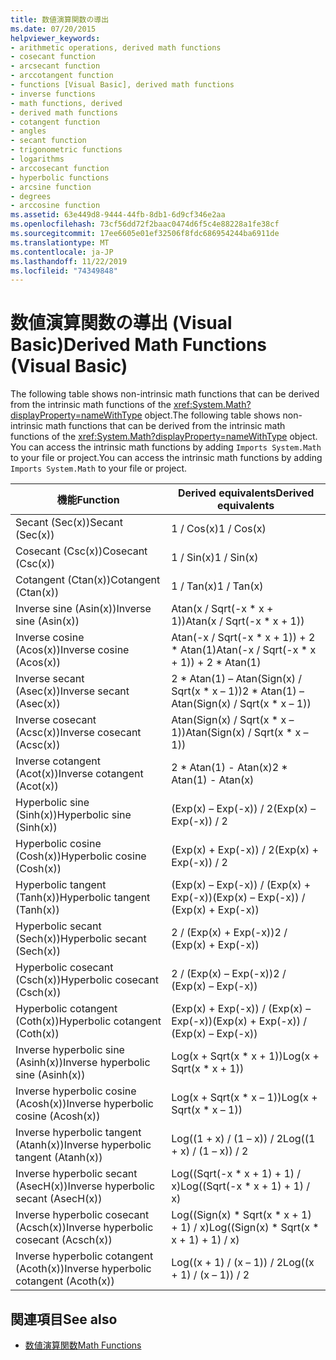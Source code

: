 ```yaml
---
title: 数値演算関数の導出
ms.date: 07/20/2015
helpviewer_keywords:
- arithmetic operations, derived math functions
- cosecant function
- arcsecant function
- arccotangent function
- functions [Visual Basic], derived math functions
- inverse functions
- math functions, derived
- derived math functions
- cotangent function
- angles
- secant function
- trigonometric functions
- logarithms
- arccosecant function
- hyperbolic functions
- arcsine function
- degrees
- arccosine function
ms.assetid: 63e449d8-9444-44fb-8db1-6d9cf346e2aa
ms.openlocfilehash: 73cf56dd72f2baac0474d6f5c4e88228a1fe38cf
ms.sourcegitcommit: 17ee6605e01ef32506f8fdc686954244ba6911de
ms.translationtype: MT
ms.contentlocale: ja-JP
ms.lasthandoff: 11/22/2019
ms.locfileid: "74349848"
---
```

# <a name="derived-math-functions-visual-basic"></a><span data-ttu-id="fa64d-102">数値演算関数の導出 (Visual Basic)</span><span class="sxs-lookup"><span data-stu-id="fa64d-102">Derived Math Functions (Visual Basic)</span></span>
<span data-ttu-id="fa64d-103">The following table shows non-intrinsic math functions that can be derived from the intrinsic math functions of the <xref:System.Math?displayProperty=nameWithType> object.</span><span class="sxs-lookup"><span data-stu-id="fa64d-103">The following table shows non-intrinsic math functions that can be derived from the intrinsic math functions of the <xref:System.Math?displayProperty=nameWithType> object.</span></span> <span data-ttu-id="fa64d-104">You can access the intrinsic math functions by adding `Imports System.Math` to your file or project.</span><span class="sxs-lookup"><span data-stu-id="fa64d-104">You can access the intrinsic math functions by adding `Imports System.Math` to your file or project.</span></span>  
  
|<span data-ttu-id="fa64d-105">機能</span><span class="sxs-lookup"><span data-stu-id="fa64d-105">Function</span></span>|<span data-ttu-id="fa64d-106">Derived equivalents</span><span class="sxs-lookup"><span data-stu-id="fa64d-106">Derived equivalents</span></span>|  
|--------------|-------------------------|  
|<span data-ttu-id="fa64d-107">Secant (Sec(x))</span><span class="sxs-lookup"><span data-stu-id="fa64d-107">Secant (Sec(x))</span></span>|<span data-ttu-id="fa64d-108">1 / Cos(x)</span><span class="sxs-lookup"><span data-stu-id="fa64d-108">1 / Cos(x)</span></span>|  
|<span data-ttu-id="fa64d-109">Cosecant (Csc(x))</span><span class="sxs-lookup"><span data-stu-id="fa64d-109">Cosecant (Csc(x))</span></span>|<span data-ttu-id="fa64d-110">1 / Sin(x)</span><span class="sxs-lookup"><span data-stu-id="fa64d-110">1 / Sin(x)</span></span>|  
|<span data-ttu-id="fa64d-111">Cotangent (Ctan(x))</span><span class="sxs-lookup"><span data-stu-id="fa64d-111">Cotangent (Ctan(x))</span></span>|<span data-ttu-id="fa64d-112">1 / Tan(x)</span><span class="sxs-lookup"><span data-stu-id="fa64d-112">1 / Tan(x)</span></span>|  
|<span data-ttu-id="fa64d-113">Inverse sine (Asin(x))</span><span class="sxs-lookup"><span data-stu-id="fa64d-113">Inverse sine (Asin(x))</span></span>|<span data-ttu-id="fa64d-114">Atan(x / Sqrt(-x \* x + 1))</span><span class="sxs-lookup"><span data-stu-id="fa64d-114">Atan(x / Sqrt(-x \* x + 1))</span></span>|  
|<span data-ttu-id="fa64d-115">Inverse cosine (Acos(x))</span><span class="sxs-lookup"><span data-stu-id="fa64d-115">Inverse cosine (Acos(x))</span></span>|<span data-ttu-id="fa64d-116">Atan(-x / Sqrt(-x \* x + 1)) + 2 \* Atan(1)</span><span class="sxs-lookup"><span data-stu-id="fa64d-116">Atan(-x / Sqrt(-x \* x + 1)) + 2 \* Atan(1)</span></span>|  
|<span data-ttu-id="fa64d-117">Inverse secant (Asec(x))</span><span class="sxs-lookup"><span data-stu-id="fa64d-117">Inverse secant (Asec(x))</span></span>|<span data-ttu-id="fa64d-118">2 \* Atan(1) – Atan(Sign(x) / Sqrt(x \* x – 1))</span><span class="sxs-lookup"><span data-stu-id="fa64d-118">2 \* Atan(1) – Atan(Sign(x) / Sqrt(x \* x – 1))</span></span>|  
|<span data-ttu-id="fa64d-119">Inverse cosecant (Acsc(x))</span><span class="sxs-lookup"><span data-stu-id="fa64d-119">Inverse cosecant (Acsc(x))</span></span>|<span data-ttu-id="fa64d-120">Atan(Sign(x) / Sqrt(x \* x – 1))</span><span class="sxs-lookup"><span data-stu-id="fa64d-120">Atan(Sign(x) / Sqrt(x \* x – 1))</span></span>|  
|<span data-ttu-id="fa64d-121">Inverse cotangent (Acot(x))</span><span class="sxs-lookup"><span data-stu-id="fa64d-121">Inverse cotangent (Acot(x))</span></span>|<span data-ttu-id="fa64d-122">2 \* Atan(1) - Atan(x)</span><span class="sxs-lookup"><span data-stu-id="fa64d-122">2 \* Atan(1) - Atan(x)</span></span>|  
|<span data-ttu-id="fa64d-123">Hyperbolic sine (Sinh(x))</span><span class="sxs-lookup"><span data-stu-id="fa64d-123">Hyperbolic sine (Sinh(x))</span></span>|<span data-ttu-id="fa64d-124">(Exp(x) – Exp(-x)) / 2</span><span class="sxs-lookup"><span data-stu-id="fa64d-124">(Exp(x) – Exp(-x)) / 2</span></span>|  
|<span data-ttu-id="fa64d-125">Hyperbolic cosine (Cosh(x))</span><span class="sxs-lookup"><span data-stu-id="fa64d-125">Hyperbolic cosine (Cosh(x))</span></span>|<span data-ttu-id="fa64d-126">(Exp(x) + Exp(-x)) / 2</span><span class="sxs-lookup"><span data-stu-id="fa64d-126">(Exp(x) + Exp(-x)) / 2</span></span>|  
|<span data-ttu-id="fa64d-127">Hyperbolic tangent (Tanh(x))</span><span class="sxs-lookup"><span data-stu-id="fa64d-127">Hyperbolic tangent (Tanh(x))</span></span>|<span data-ttu-id="fa64d-128">(Exp(x) – Exp(-x)) / (Exp(x) + Exp(-x))</span><span class="sxs-lookup"><span data-stu-id="fa64d-128">(Exp(x) – Exp(-x)) / (Exp(x) + Exp(-x))</span></span>|  
|<span data-ttu-id="fa64d-129">Hyperbolic secant (Sech(x))</span><span class="sxs-lookup"><span data-stu-id="fa64d-129">Hyperbolic secant (Sech(x))</span></span>|<span data-ttu-id="fa64d-130">2 / (Exp(x) + Exp(-x))</span><span class="sxs-lookup"><span data-stu-id="fa64d-130">2 / (Exp(x) + Exp(-x))</span></span>|  
|<span data-ttu-id="fa64d-131">Hyperbolic cosecant (Csch(x))</span><span class="sxs-lookup"><span data-stu-id="fa64d-131">Hyperbolic cosecant (Csch(x))</span></span>|<span data-ttu-id="fa64d-132">2 / (Exp(x) – Exp(-x))</span><span class="sxs-lookup"><span data-stu-id="fa64d-132">2 / (Exp(x) – Exp(-x))</span></span>|  
|<span data-ttu-id="fa64d-133">Hyperbolic cotangent (Coth(x))</span><span class="sxs-lookup"><span data-stu-id="fa64d-133">Hyperbolic cotangent (Coth(x))</span></span>|<span data-ttu-id="fa64d-134">(Exp(x) + Exp(-x)) / (Exp(x) – Exp(-x))</span><span class="sxs-lookup"><span data-stu-id="fa64d-134">(Exp(x) + Exp(-x)) / (Exp(x) – Exp(-x))</span></span>|  
|<span data-ttu-id="fa64d-135">Inverse hyperbolic sine (Asinh(x))</span><span class="sxs-lookup"><span data-stu-id="fa64d-135">Inverse hyperbolic sine (Asinh(x))</span></span>|<span data-ttu-id="fa64d-136">Log(x + Sqrt(x \* x + 1))</span><span class="sxs-lookup"><span data-stu-id="fa64d-136">Log(x + Sqrt(x \* x + 1))</span></span>|  
|<span data-ttu-id="fa64d-137">Inverse hyperbolic cosine (Acosh(x))</span><span class="sxs-lookup"><span data-stu-id="fa64d-137">Inverse hyperbolic cosine (Acosh(x))</span></span>|<span data-ttu-id="fa64d-138">Log(x + Sqrt(x \* x – 1))</span><span class="sxs-lookup"><span data-stu-id="fa64d-138">Log(x + Sqrt(x \* x – 1))</span></span>|  
|<span data-ttu-id="fa64d-139">Inverse hyperbolic tangent (Atanh(x))</span><span class="sxs-lookup"><span data-stu-id="fa64d-139">Inverse hyperbolic tangent (Atanh(x))</span></span>|<span data-ttu-id="fa64d-140">Log((1 + x) / (1 – x)) / 2</span><span class="sxs-lookup"><span data-stu-id="fa64d-140">Log((1 + x) / (1 – x)) / 2</span></span>|  
|<span data-ttu-id="fa64d-141">Inverse hyperbolic secant (AsecH(x))</span><span class="sxs-lookup"><span data-stu-id="fa64d-141">Inverse hyperbolic secant (AsecH(x))</span></span>|<span data-ttu-id="fa64d-142">Log((Sqrt(-x \* x + 1) + 1) / x)</span><span class="sxs-lookup"><span data-stu-id="fa64d-142">Log((Sqrt(-x \* x + 1) + 1) / x)</span></span>|  
|<span data-ttu-id="fa64d-143">Inverse hyperbolic cosecant (Acsch(x))</span><span class="sxs-lookup"><span data-stu-id="fa64d-143">Inverse hyperbolic cosecant (Acsch(x))</span></span>|<span data-ttu-id="fa64d-144">Log((Sign(x) \* Sqrt(x \* x + 1) + 1) / x)</span><span class="sxs-lookup"><span data-stu-id="fa64d-144">Log((Sign(x) \* Sqrt(x \* x + 1) + 1) / x)</span></span>|  
|<span data-ttu-id="fa64d-145">Inverse hyperbolic cotangent (Acoth(x))</span><span class="sxs-lookup"><span data-stu-id="fa64d-145">Inverse hyperbolic cotangent (Acoth(x))</span></span>|<span data-ttu-id="fa64d-146">Log((x + 1) / (x – 1)) / 2</span><span class="sxs-lookup"><span data-stu-id="fa64d-146">Log((x + 1) / (x – 1)) / 2</span></span>|  
  
## <a name="see-also"></a><span data-ttu-id="fa64d-147">関連項目</span><span class="sxs-lookup"><span data-stu-id="fa64d-147">See also</span></span>

- [<span data-ttu-id="fa64d-148">数値演算関数</span><span class="sxs-lookup"><span data-stu-id="fa64d-148">Math Functions</span></span>](../../../visual-basic/language-reference/functions/math-functions.md)
